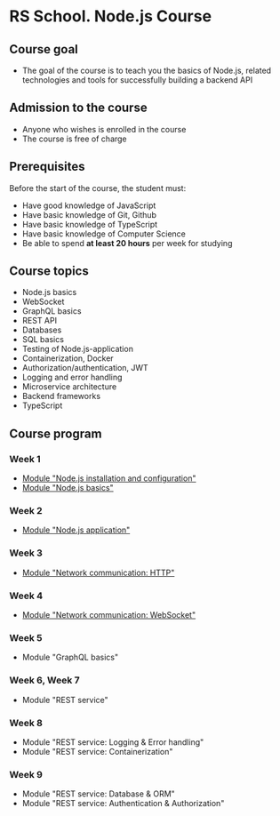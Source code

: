 # RS School. Node.js Course

## Course goal

- The goal of the course is to teach you the basics of Node.js, related technologies and tools for successfully building a backend API

## Admission to the course

- Anyone who wishes is enrolled in the course
- The course is free of charge

## Prerequisites

Before the start of the course, the student must:  
- Have good knowledge of JavaScript
- Have basic knowledge of Git, Github
- Have basic knowledge of TypeScript
- Have basic knowledge of Computer Science
- Be able to spend **at least 20 hours** per week for studying

## Course topics

- Node.js basics
- WebSocket
- GraphQL basics
- REST API
- Databases
- SQL basics
- Testing of Node.js-application
- Containerization, Docker
- Authorization/authentication, JWT
- Logging and error handling
- Microservice architecture
- Backend frameworks
- TypeScript

## Course program

### Week 1

- [Module "Node.js installation and configuration"](modules/nodejs-installation/README.md)
- [Module "Node.js basics"](modules/nodejs-basics/README.md)

### Week 2
- [Module "Node.js application"](modules/nodejs-application/README.md)

### Week 3
- [Module "Network communication: HTTP"](modules/crud-api/README.md)

### Week 4
- [Module "Network communication: WebSocket"](modules/websocket/README.md)

### Week 5
- Module "GraphQL basics"

### Week 6, Week 7
- Module "REST service"

### Week 8
- Module "REST service: Logging & Error handling"
- Module "REST service: Containerization"
### Week 9
- Module "REST service: Database & ORM"
- Module "REST service: Authentication & Authorization"
